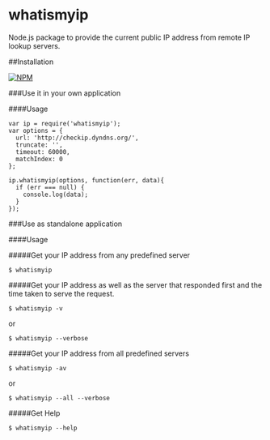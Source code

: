 # whatismyip

Node.js package to provide the current public IP address from remote IP lookup servers.

##Installation

[![NPM](https://nodei.co/npm/whatismyip.png)](https://nodei.co/npm/whatismyip/)

###Use it in your own application

####Usage

    var ip = require('whatismyip');
    var options = {
      url: 'http://checkip.dyndns.org/',
      truncate: '',
      timeout: 60000,
      matchIndex: 0
    };

    ip.whatismyip(options, function(err, data){
      if (err === null) {
        console.log(data);
      }
    });

###Use as standalone application

####Usage

#####Get your IP address from any predefined server

    $ whatismyip

#####Get your IP address as well as the server that responded first and the time taken to serve the request.

    $ whatismyip -v

or

    $ whatismyip --verbose

#####Get your IP address from all predefined servers

    $ whatismyip -av

or

    $ whatismyip --all --verbose

#####Get Help

    $ whatismyip --help
